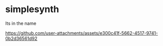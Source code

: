# simplesynth
Its in the name

https://github.com/user-attachments/assets/e300c41f-5662-4517-9741-0b2d36561d92

